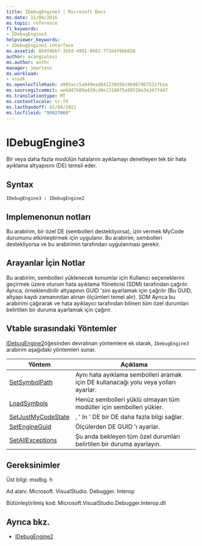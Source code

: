 ```yaml
---
title: IDebugEngine3 | Microsoft Docs
ms.date: 11/04/2016
ms.topic: reference
f1_keywords:
- IDebugEngine3
helpviewer_keywords:
- IDebugEngine3 interface
ms.assetid: 8bdf4bb7-3b5d-4991-8981-772d4f6bb656
author: acangialosi
ms.author: anthc
manager: jmartens
ms.workload:
- vssdk
ms.openlocfilehash: a985acc5a949ead841239d56c8b067967531fb1e
ms.sourcegitcommit: ae6d47b09a439cd0e13180f5e89510e3e347fd47
ms.translationtype: MT
ms.contentlocale: tr-TR
ms.lasthandoff: 02/08/2021
ms.locfileid: "99927060"
---
```

# <a name="idebugengine3"></a>IDebugEngine3
Bir veya daha fazla modülün hatalarını ayıklamayı denetleyen tek bir hata ayıklama altyapısını (DE) temsil eder.

## <a name="syntax"></a>Syntax

```
IDebugEngine3 : IDebugEngine2
```

## <a name="notes-for-implementers"></a>Implemenonun notları
 Bu arabirim, bir özel DE (sembolleri destekliyorsa), izin vermek MyCode durumunu etkinleştirmek için uygulanır. Bu arabirim, sembolleri destekliyorsa ve bu arabirimin tarafından uygulanması gerekir.

## <a name="notes-for-callers"></a>Arayanlar İçin Notlar
 Bu arabirim, sembolleri yüklenecek konumlar için Kullanıcı seçeneklerini geçirmek üzere oturum hata ayıklama Yöneticisi (SDM) tarafından çağrılır. Ayrıca, örneklendirilir altyapının GUID 'sini ayarlamak için çağrılır (Bu GUID, altyapı kaydı zamanından alınan ölçümleri temel alır). SDM Ayrıca bu arabirimi çağırarak ve hata ayıklayıcı tarafından bilinen tüm özel durumları belirtilen bir duruma ayarlamak için çağırır.

## <a name="methods-in-vtable-order"></a>Vtable sırasındaki Yöntemler
 [IDebugEngine2](../../../extensibility/debugger/reference/idebugengine2.md)öğesinden devralınan yöntemlere ek olarak, `IDebugEngine3` arabirim aşağıdaki yöntemleri sunar.

|Yöntem|Açıklama|
|------------|-----------------|
|[SetSymbolPath](../../../extensibility/debugger/reference/idebugengine3-setsymbolpath.md)|Aynı hata ayıklama sembolleri aramak için DE kullanacağı yolu veya yolları ayarlar.|
|[LoadSymbols](../../../extensibility/debugger/reference/idebugengine3-loadsymbols.md)|Henüz sembolleri yüklü olmayan tüm modüller için sembolleri yükler.|
|[SetJustMyCodeState](../../../extensibility/debugger/reference/idebugengine3-setjustmycodestate.md)|, ' In ' DE bir DE daha fazla bilgi sağlar.|
|[SetEngineGuid](../../../extensibility/debugger/reference/idebugengine3-setengineguid.md)|Ölçülerden DE GUID 'ı ayarlar.|
|[SetAllExceptions](../../../extensibility/debugger/reference/idebugengine3-setallexceptions.md)|Şu anda bekleyen tüm özel durumları belirtilen bir duruma ayarlayın.|

## <a name="requirements"></a>Gereksinimler
 Üst bilgi: msdbg. h

 Ad alanı: Microsoft. VisualStudio. Debugger. Interop

 Bütünleştirilmiş kod: Microsoft.VisualStudio.Debugger.Interop.dll

## <a name="see-also"></a>Ayrıca bkz.
- [IDebugEngine2](../../../extensibility/debugger/reference/idebugengine2.md)
